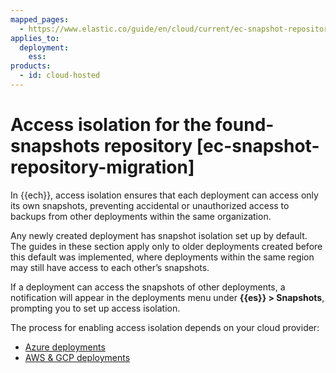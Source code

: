 ```yaml
---
mapped_pages:
  - https://www.elastic.co/guide/en/cloud/current/ec-snapshot-repository-migration.html
applies_to:
  deployment:
    ess:
products:
  - id: cloud-hosted
---
```


# Access isolation for the found-snapshots repository [ec-snapshot-repository-migration]

In {{ech}}, access isolation ensures that each deployment can access only its own snapshots, preventing accidental or unauthorized access to backups from other deployments within the same organization.

Any newly created deployment has snapshot isolation set up by default. The guides in these section apply only to older deployments created before this default was implemented, where deployments within the same region may still have access to each other’s snapshots.

If a deployment can access the snapshots of other deployments, a notification will appear in the deployments menu under **{{es}} > Snapshots**, prompting you to set up access isolation.

The process for enabling access isolation depends on your cloud provider:

* [Azure deployments](/deploy-manage/tools/snapshot-and-restore/repository-isolation-on-aws-gcp.md)
* [AWS & GCP deployments](/deploy-manage/tools/snapshot-and-restore/repository-isolation-on-azure.md)




